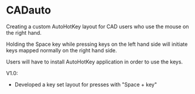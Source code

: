 # CADauto
Creating a custom AutoHotKey layout for CAD users who use the mouse on the right hand.

Holding the Space key while pressing keys on the left hand side will initiate keys mapped normally on the right hand side.

Users will have to install AutoHotKey application in order to use the keys.

V1.0:
- Developed a key set layout for presses with "Space + key"